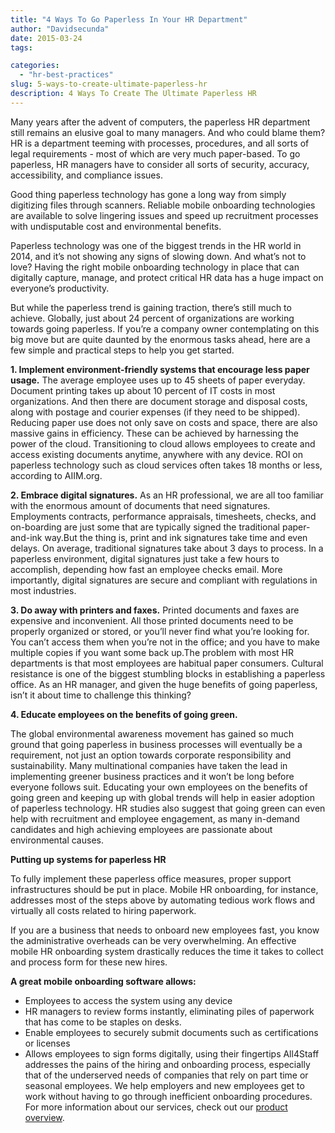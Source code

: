 ```yaml
---
title: "4 Ways To Go Paperless In Your HR Department"
author: "Davidsecunda"
date: 2015-03-24
tags:

categories:
  - "hr-best-practices"
slug: 5-ways-to-create-ultimate-paperless-hr
description: 4 Ways To Create The Ultimate Paperless HR
---
```

Many years after the advent of computers, the paperless HR department still remains an elusive goal to many managers. And who could blame them? HR is a department teeming with processes, procedures, and all sorts of legal requirements - most of which are very much paper-based. To go paperless, HR managers have to consider all sorts of security, accuracy, accessibility, and compliance issues.  
  
Good thing paperless technology has gone a long way from simply digitizing files through scanners. Reliable mobile onboarding technologies are available to solve lingering issues and speed up recruitment processes with undisputable cost and environmental benefits.  
  
Paperless technology was one of the biggest trends in the HR world in 2014, and it’s not showing any signs of slowing down. And what’s not to love? Having the right mobile onboarding technology in place that can digitally capture, manage, and protect critical HR data has a huge impact on everyone’s productivity.  
  
But while the paperless trend is gaining traction, there’s still much to achieve. Globally, just about 24 percent of organizations are working towards going paperless. If you’re a company owner contemplating on this big move but are quite daunted by the enormous tasks ahead, here are a few simple and practical steps to help you get started.  
  
**1. Implement environment-friendly systems that encourage less paper usage.** The average employee uses up to 45 sheets of paper everyday. Document printing takes up about 10 percent of IT costs in most organizations. And then there are document storage and disposal costs, along with postage and courier expenses (if they need to be shipped). Reducing paper use does not only save on costs and space, there are also massive gains in efficiency. These can be achieved by harnessing the power of the cloud. Transitioning to cloud allows employees to create and access existing documents anytime, anywhere with any device. ROI on paperless technology such as cloud services often takes 18 months or less, according to AIIM.org.  
  
**2. Embrace digital signatures.** As an HR professional, we are all too familiar with the enormous amount of documents that need signatures. Employments contracts, performance appraisals, timesheets, checks, and on-boarding are just some that are typically signed the traditional paper-and-ink way.But the thing is, print and ink signatures take time and even delays. On average, traditional signatures take about 3 days to process. In a paperless environment, digital signatures just take a few hours to accomplish, depending how fast an employee checks email. More importantly, digital signatures are secure and compliant with regulations in most industries.  
  
**3. Do away with printers and faxes.** Printed documents and faxes are expensive and inconvenient. All those printed documents need to be properly organized or stored, or you’ll never find what you’re looking for. You can’t access them when you’re not in the office; and you have to make multiple copies if you want some back up.The problem with most HR departments is that most employees are habitual paper consumers. Cultural resistance is one of the biggest stumbling blocks in establishing a paperless office. As an HR manager, and given the huge benefits of going paperless, isn’t it about time to challenge this thinking?  
  
**4. Educate employees on the benefits of going green.**  
  
The global environmental awareness movement has gained so much ground that going paperless in business processes will eventually be a requirement, not just an option towards corporate responsibility and sustainability. Many multinational companies have taken the lead in implementing greener business practices and it won’t be long before everyone follows suit. Educating your own employees on the benefits of going green and keeping up with global trends will help in easier adoption of paperless technology. HR studies also suggest that going green can even help with recruitment and employee engagement, as many in-demand candidates and high achieving employees are passionate about environmental causes.  
  
**Putting up systems for paperless HR**  
  
To fully implement these paperless office measures, proper support infrastructures should be put in place. Mobile HR onboarding, for instance, addresses most of the steps above by automating tedious work flows and virtually all costs related to hiring paperwork.  
  
If you are a business that needs to onboard new employees fast, you know the administrative overheads can be very overwhelming. An effective mobile HR onboarding system drastically reduces the time it takes to collect and process form for these new hires.  
  
**A great mobile onboarding software allows:**
- Employees to access the system using any device
- HR managers to review forms instantly, eliminating piles of paperwork that has come to be staples on desks.
- Enable employees to securely submit documents such as certifications or licenses
- Allows employees to sign forms digitally, using their fingertips
All4Staff addresses the pains of the hiring and onboarding process, especially that of the underserved needs of companies that rely on part time or seasonal employees. We help employers and new employees get to work without having to go through inefficient onboarding procedures. For more information about our services, check out our [product overview](https://workbright.wpengine.com/overview).

